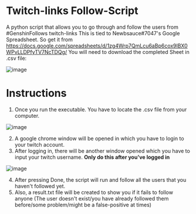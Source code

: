 # Twitch-links Follow-Script
A python script that allows you to go through and follow the users from #GenshinFollows twitch-links
This is tied to Newbsauce#7047's Google Spreadsheet. So get it from https://docs.google.com/spreadsheets/d/1zg4Wrp7QmLcu6aBp6cox9lBX0WPvLLDPfyTV7NcTDQg/
You will need to download the completed Sheet in .csv file:

![image](https://user-images.githubusercontent.com/46664286/132748081-ed3a1159-770a-4f6d-ba8b-414cf29b6eb9.png)

# Instructions
1. Once you run the executable. You have to locate the .csv file from your computer.

![image](https://user-images.githubusercontent.com/46664286/132748226-b2ff99c4-88dc-4316-939a-a823f5aeacee.png)

2. A google chrome window will be opened in which you have to login to your twitch account.
3. After logging in, there will be another window opened which you have to input your twitch username. **Only do this after you've logged in**

![image](https://user-images.githubusercontent.com/46664286/132748428-f33c9a4a-28f3-4208-9c36-4924bf3bd459.png)

4. After pressing Done, the script will run and follow all the users that you haven't followed yet.
5. Also, a result.txt file will be created to show you if it fails to follow anyone (The user doesn't exist/you have already followed them before/some problem/might be a false-positive at times)
